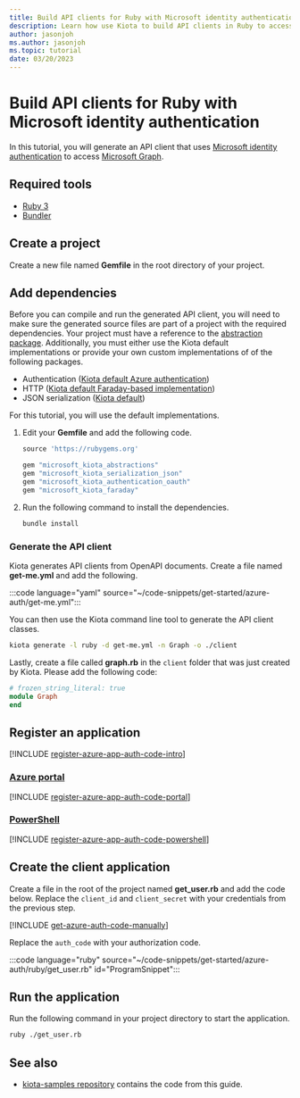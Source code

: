 ```yaml
---
title: Build API clients for Ruby with Microsoft identity authentication
description: Learn how use Kiota to build API clients in Ruby to access APIs that require Microsoft identity authentication.
author: jasonjoh
ms.author: jasonjoh
ms.topic: tutorial
date: 03/20/2023
---
```


# Build API clients for Ruby with Microsoft identity authentication

In this tutorial, you will generate an API client that uses [Microsoft identity authentication](/azure/active-directory/fundamentals/auth-oauth2) to access [Microsoft Graph](/graph/overview).

## Required tools

- [Ruby 3](https://www.ruby-lang.org/en/downloads/)
- [Bundler](https://bundler.io/)

## Create a project

Create a new file named **Gemfile** in the root directory of your project.

## Add dependencies

Before you can compile and run the generated API client, you will need to make sure the generated source files are part of a project with the required dependencies. Your project must have a reference to the [abstraction package](https://github.com/microsoft/kiota-abstractions-ruby). Additionally, you must either use the Kiota default implementations or provide your own custom implementations of of the following packages.

- Authentication ([Kiota default Azure authentication](https://github.com/microsoft/kiota-authentication-oauth-ruby))
- HTTP ([Kiota default Faraday-based implementation](https://github.com/microsoft/kiota-http-ruby))
- JSON serialization ([Kiota default](https://github.com/microsoft/kiota-serialization-json-ruby))

For this tutorial, you will use the default implementations.

1. Edit your **Gemfile** and add the following code.

    ```ruby
    source 'https://rubygems.org'

    gem "microsoft_kiota_abstractions"
    gem "microsoft_kiota_serialization_json"
    gem "microsoft_kiota_authentication_oauth"
    gem "microsoft_kiota_faraday"
    ```

2. Run the following command to install the dependencies.

    ```bash
    bundle install
    ```

### Generate the API client

Kiota generates API clients from OpenAPI documents. Create a file named **get-me.yml** and add the following.

:::code language="yaml" source="~/code-snippets/get-started/azure-auth/get-me.yml":::

You can then use the Kiota command line tool to generate the API client classes.

```bash
kiota generate -l ruby -d get-me.yml -n Graph -o ./client
```

Lastly, create a file called **graph.rb** in the `client` folder that was just created by Kiota. Please add the following code:

```ruby
# frozen_string_literal: true
module Graph
end
```

## Register an application

[!INCLUDE [register-azure-app-auth-code-intro](../includes/register-azure-app-auth-code-intro.md)]

<!-- markdownlint-disable MD051 -->
### [Azure portal](#tab/portal)

[!INCLUDE [register-azure-app-auth-code-portal](../includes/register-azure-app-auth-code-portal.md)]

### [PowerShell](#tab/powershell)

[!INCLUDE [register-azure-app-auth-code-powershell](../includes/register-azure-app-auth-code-powershell.md)]
<!-- markdownlint-enable MD051 -->

## Create the client application

Create a file in the root of the project named **get_user.rb** and add the code below. Replace the `client_id` and `client_secret` with your credentials from the previous step.

[!INCLUDE [get-azure-auth-code-manually](../includes/get-azure-auth-code-manually.md)]

Replace the `auth_code` with your authorization code.

:::code language="ruby" source="~/code-snippets/get-started/azure-auth/ruby/get_user.rb" id="ProgramSnippet":::

## Run the application

Run the following command in your project directory to start the application.

```bash
ruby ./get_user.rb
```

## See also

- [kiota-samples repository](https://github.com/microsoft/kiota-samples/tree/main/get-started/azure-auth/ruby) contains the code from this guide.
